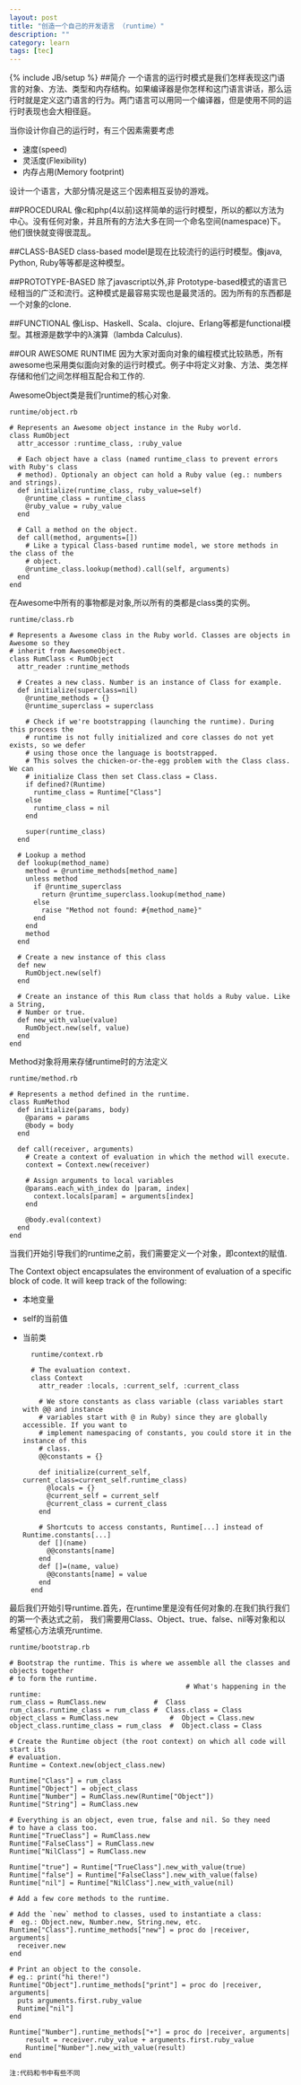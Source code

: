 ```yaml
---
layout: post
title: "创造一个自己的开发语言 （runtime）"
description: ""
category: learn
tags: [tec]
---
```

{% include JB/setup %}
##简介
一个语言的运行时模式是我们怎样表现这门语言的对象、方法、类型和内存结构。如果编译器是你怎样和这门语言讲话，那么运行时就是定义这门语言的行为。两门语言可以用同一个编译器，但是使用不同的运行时表现也会大相径庭。

当你设计你自己的运行时，有三个因素需要考虑

* 速度(speed)
* 灵活度(Flexibility)
* 内存占用(Memory footprint)

设计一个语言，大部分情况是这三个因素相互妥协的游戏。

##PROCEDURAL
像c和php(4以前)这样简单的运行时模型，所以的都以方法为中心。没有任何对象，并且所有的方法大多在同一个命名空间(namespace)下。他们很快就变得很混乱。

##CLASS-BASED
class-based model是现在比较流行的运行时模型。像java, Python, Ruby等等都是这种模型。

##PROTOTYPE-BASED
除了javascript以外,非 Prototype-based模式的语言已经相当的广泛和流行。这种模式是最容易实现也是最灵活的。因为所有的东西都是一个对象的clone.

##FUNCTIONAL
像Lisp、Haskell、Scala、clojure、Erlang等都是functional模型。其根源是数学中的λ演算（lambda Calculus).


##OUR AWESOME RUNTIME
因为大家对面向对象的编程模式比较熟悉，所有awesome也采用类似面向对象的运行时模式。例子中将定义对象、方法、类怎样存储和他们之间怎样相互配合和工作的.

AwesomeObject类是我们runtime的核心对象.

	runtime/object.rb

	# Represents an Awesome object instance in the Ruby world.
	class RumObject 
	  attr_accessor :runtime_class, :ruby_value

	  # Each object have a class (named runtime_class to prevent errors with Ruby's class
	  # method). Optionaly an object can hold a Ruby value (eg.: numbers and strings).
	  def initialize(runtime_class, ruby_value=self)
	    @runtime_class = runtime_class
	    @ruby_value = ruby_value
	  end

	  # Call a method on the object.
	  def call(method, arguments=[])
	    # Like a typical Class-based runtime model, we store methods in the class of the
	    # object.
	    @runtime_class.lookup(method).call(self, arguments)
	  end
	end

在Awesome中所有的事物都是对象,所以所有的类都是class类的实例。

	runtime/class.rb

	# Represents a Awesome class in the Ruby world. Classes are objects in Awesome so they
	# inherit from AwesomeObject.
	class RumClass < RumObject 
	  attr_reader :runtime_methods

	  # Creates a new class. Number is an instance of Class for example.
	  def initialize(superclass=nil)
	    @runtime_methods = {}
	    @runtime_superclass = superclass
	  
	    # Check if we're bootstrapping (launching the runtime). During this process the 
	    # runtime is not fully initialized and core classes do not yet exists, so we defer 
	    # using those once the language is bootstrapped.
	    # This solves the chicken-or-the-egg problem with the Class class. We can 
	    # initialize Class then set Class.class = Class.
	    if defined?(Runtime)
	      runtime_class = Runtime["Class"]
	    else
	      runtime_class = nil
	    end
	  
	    super(runtime_class)
	  end

	  # Lookup a method
	  def lookup(method_name)
	    method = @runtime_methods[method_name]
	    unless method
	      if @runtime_superclass
	        return @runtime_superclass.lookup(method_name)
	      else
	        raise "Method not found: #{method_name}"
	      end
	    end
	    method
	  end

	  # Create a new instance of this class
	  def new
	    RumObject.new(self)
	  end
	  
	  # Create an instance of this Rum class that holds a Ruby value. Like a String, 
	  # Number or true.
	  def new_with_value(value)
	    RumObject.new(self, value)
	  end
	end

Method对象将用来存储runtime时的方法定义

	runtime/method.rb

	# Represents a method defined in the runtime.
	class RumMethod
	  def initialize(params, body)
	    @params = params
	    @body = body
	  end
	  
	  def call(receiver, arguments)
	    # Create a context of evaluation in which the method will execute.
	    context = Context.new(receiver)
	    
	    # Assign arguments to local variables
	    @params.each_with_index do |param, index|
	      context.locals[param] = arguments[index]
	    end
	    
	    @body.eval(context)
	  end
	end

当我们开始引导我们的runtime之前，我们需要定义一个对象，即context的赋值.

The Context object encapsulates the
environment of evaluation of a specific block of code. It will keep track of the
following:

* 本地变量
* self的当前值
* 当前类



		runtime/context.rb

		# The evaluation context.
		class Context
		  attr_reader :locals, :current_self, :current_class
		  
		  # We store constants as class variable (class variables start with @@ and instance
		  # variables start with @ in Ruby) since they are globally accessible. If you want to
		  # implement namespacing of constants, you could store it in the instance of this 
		  # class.
		  @@constants = {}
		  
		  def initialize(current_self, current_class=current_self.runtime_class)
		    @locals = {}
		    @current_self = current_self
		    @current_class = current_class
		  end
		  
		  # Shortcuts to access constants, Runtime[...] instead of Runtime.constants[...]
		  def [](name)
		    @@constants[name]
		  end
		  def []=(name, value)
		    @@constants[name] = value
		  end
		end

最后我们开始引导runtime.首先，在runtime里是没有任何对象的.在我们执行我们的第一个表达式之前，
我们需要用Class、Object、true、false、nil等对象和以希望核心方法填充runtime.

	runtime/bootstrap.rb

	# Bootstrap the runtime. This is where we assemble all the classes and objects together
	# to form the runtime.
	                                            # What's happening in the runtime:
	rum_class = RumClass.new            #  Class
	rum_class.runtime_class = rum_class #  Class.class = Class
	object_class = RumClass.new             #  Object = Class.new
	object_class.runtime_class = rum_class  #  Object.class = Class

	# Create the Runtime object (the root context) on which all code will start its
	# evaluation.
	Runtime = Context.new(object_class.new)

	Runtime["Class"] = rum_class 
	Runtime["Object"] = object_class
	Runtime["Number"] = RumClass.new(Runtime["Object"])
	Runtime["String"] = RumClass.new

	# Everything is an object, even true, false and nil. So they need
	# to have a class too.
	Runtime["TrueClass"] = RumClass.new
	Runtime["FalseClass"] = RumClass.new 
	Runtime["NilClass"] = RumClass.new

	Runtime["true"] = Runtime["TrueClass"].new_with_value(true)
	Runtime["false"] = Runtime["FalseClass"].new_with_value(false)
	Runtime["nil"] = Runtime["NilClass"].new_with_value(nil)

	# Add a few core methods to the runtime.

	# Add the `new` method to classes, used to instantiate a class:
	#  eg.: Object.new, Number.new, String.new, etc.
	Runtime["Class"].runtime_methods["new"] = proc do |receiver, arguments|
	  receiver.new
	end

	# Print an object to the console.
	# eg.: print("hi there!")
	Runtime["Object"].runtime_methods["print"] = proc do |receiver, arguments|
	  puts arguments.first.ruby_value
	  Runtime["nil"]
	end

	Runtime["Number"].runtime_methods["+"] = proc do |receiver, arguments|
	    result = receiver.ruby_value + arguments.first.ruby_value
	    Runtime["Number"].new_with_value(result)
	end

	注:代码和书中有些不同